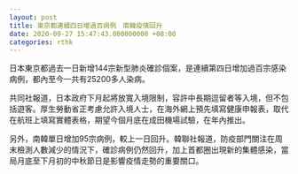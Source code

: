 ```yaml
---
layout: post
title: 東京都連續四日增過百病例　南韓疫情回升
date: 2020-09-27 15:47:43.000000000 +08:00
categories: rthk
---
```


日本東京都過去一日新增144宗新型肺炎確診個案，是連續第四日增加過百宗感染病例，都內至今一共有25200多人染病。

共同社報道，日本政府下月起將放寬入境限制，容許中長期逗留者等入境，但不包括遊客。厚生勞動省正考慮允許入境人士，在海外網上預先填寫健康申報表，取代在航班上填寫實體表格，期望今個月底在成田機場試驗，在年內推出。

另外，南韓單日增加95宗病例，較上一日回升。韓聯社報道，防疫部門關注在周末檢測人數減少的情況下，確診病例仍然回升，加上首都圈出現新的集體感染，當局月底至下月初的中秋節日是影響疫情走勢的重要關口。
